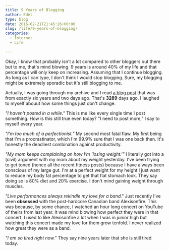 ```yaml
---
title: 9 Years of Blogging
author: Edel
type: blog
date: 2016-02-21T21:45:26+00:00
slug: /life/9-years-of-blogging/
categories:
  - Internet
  - Life

---
```

Okay, I know that probably isn't a lot compared to other bloggers out there but to me, that's mind blowing. 9 years is around 40% of my life and that percentage will only keep on increasing. Assuming that I continue blogging. As long as I can type, I don't think I would stop blogging. Sure, my blogging might be extremely sporadic but it's still blogging to me.

Actually, I was going through my archive and I read [a blog post][1] that was from exactly six years and two days ago. That's **3289** days ago. I laughed to myself abouut how some things just don't change.

_"I haven't posted in a while."_ This is me like every single time I post something. How is this still true even today? "I need to post more," I say to myself every year.

_"I'm too much of a perfectionist."_ My second most fatal flaw. My first being that I'm a procrastinator, which I'm 99.9% sure that I was one back then. It's honestly the deadliest combination against productivity.

_"My mom keeps complaining on how I’m &#8216;losing weight.'"_ I literally got into a (civil) argument with my mom about my weight yesterday. I've been trying to get toned (hence all the recent fitness posts) because I have always been conscious of my large gut. I'm at a perfect weight for my height I just want to reduce my body fat percentage to get that flat stomach look. They say doing so is 80% diet and 20% exercise. I don't mind gaining weight through muscles.

_"Live performances always rekindle my love for a band."_ Just recently I've been **obsessed** with the post-hardcore Canadian band Alexisonfire. This was because, by some chance, I watched an hour long concert on YouTube of theirs from last year. It was mind blowing how perfect they were in that concert. I used to like Alexisonfire a lot when I was in junior high but watching this concert made my love for them grow tenfold. I never realized how great they were as a band.

_"I am so tired right now."_ They say nine years later that she is still tired today.




 [1]: http://scattered.me/2007/02/bouncy/